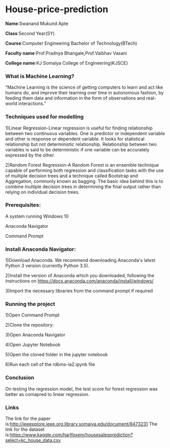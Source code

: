 # House-price-prediction

**Name**:Swanand Mukund Apte

**Class**:Second Year(SY)

**Course**:Computer Engineering Bachelor of Technology(BTech)

**Faculty name**:Prof.Pradnya Bhangale,Prof.Vaibhav Vasani

**College name**:KJ Somaiya College of Engineering(KJSCE)

### What is Machine Learning?


“Machine Learning is the science of getting computers to learn and act like humans do, and improve their learning over time in autonomous fashion, by feeding them data and information in the form of observations and real-world interactions.”


### Techniques used for modelling

1)Linear Regression-Linear regression is useful for finding relationship between two continuous variables. One is predictor or independent variable and other is response or dependent variable. It looks for statistical relationship but not deterministic relationship. Relationship between two variables is said to be deterministic if one variable can be accurately expressed by the other.

2)Random Forest Regression-A Random Forest is an ensemble technique capable of performing both regression and classification tasks with the use of multiple decision trees and a technique called Bootstrap and Aggregation, commonly known as bagging. The basic idea behind this is to combine multiple decision trees in determining the final output rather than relying on individual decision trees.

### Prerequisites:
A system running Windows 10

Anaconda Navigator

Command Prompt


### Install Anaconda Navigator:
1)Download Anaconda. We recommend downloading Anaconda's latest Python 3 version (currently Python 3.5).

2)Install the version of Anaconda which you downloaded, following the instructions on https://docs.anaconda.com/anaconda/install/windows/

3)Import the necessary libraries from the command prompt if required


### Running the project

1)Open Command Prompt

2)Clone the repository:

3)Open Anaconda Navigator

4)Open Jupyter Notebook

5)Open the cloned folder in the jupyter notebook

6)Run each cell of the rdbms-ia2.ipynb file



### Conclusion

On testing the regression model, the test score for forest regression was better as comapred to linear regression.

### Links
The link for the paper is:http://ieeexplore.ieee.org.library.somaiya.edu/document/8473231
The link for the dataset is:https://www.kaggle.com/harlfoxem/housesalesprediction?select=kc_house_data.csv
